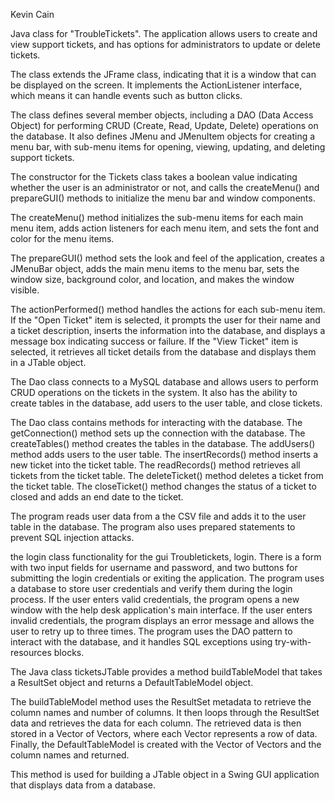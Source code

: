 Kevin Cain

Java class for "TroubleTickets". The application allows users to create and view support tickets, and has options for administrators to update or delete tickets.

The class extends the JFrame class, indicating that it is a window that can be displayed on the screen. It implements the ActionListener interface, which means it can handle events such as button clicks.

The class defines several member objects, including a DAO (Data Access Object) for performing CRUD (Create, Read, Update, Delete) operations on the database. It also defines JMenu and JMenuItem objects for creating a menu bar, with sub-menu items for opening, viewing, updating, and deleting support tickets.

The constructor for the Tickets class takes a boolean value indicating whether the user is an administrator or not, and calls the createMenu() and prepareGUI() methods to initialize the menu bar and window components.

The createMenu() method initializes the sub-menu items for each main menu item, adds action listeners for each menu item, and sets the font and color for the menu items.

The prepareGUI() method sets the look and feel of the application, creates a JMenuBar object, adds the main menu items to the menu bar, sets the window size, background color, and location, and makes the window visible.

The actionPerformed() method handles the actions for each sub-menu item. If the "Open Ticket" item is selected, it prompts the user for their name and a ticket description, inserts the information into the database, and displays a message box indicating success or failure. If the "View Ticket" item is selected, it retrieves all ticket details from the database and displays them in a JTable object.

The Dao class connects to a MySQL database and allows users to perform CRUD operations on the tickets in the system. It also has the ability to create tables in the database, add users to the user table, and close tickets.

The Dao class contains methods for interacting with the database. The getConnection() method sets up the connection with the database. The createTables() method creates the tables in the database. The addUsers() method adds users to the user table. The insertRecords() method inserts a new ticket into the ticket table. The readRecords() method retrieves all tickets from the ticket table. The deleteTicket() method deletes a ticket from the ticket table. The closeTicket() method changes the status of a ticket to closed and adds an end date to the ticket.

The program reads user data from a the CSV file and adds it to the user table in the database. The program also uses prepared statements to prevent SQL injection attacks.

the login class functionality for the gui Troubletickets, login. There is a form with two input fields for username and password, and two buttons for submitting the login credentials or exiting the application. The program uses a database to store user credentials and verify them during the login process. If the user enters valid credentials, the program opens a new window with the help desk application's main interface. If the user enters invalid credentials, the program displays an error message and allows the user to retry up to three times. The program uses the DAO pattern to interact with the database, and it handles SQL exceptions using try-with-resources blocks.

The Java class ticketsJTable provides a method buildTableModel that takes a ResultSet object and returns a DefaultTableModel object.

The buildTableModel method uses the ResultSet metadata to retrieve the column names and number of columns. It then loops through the ResultSet data and retrieves the data for each column. The retrieved data is then stored in a Vector of Vectors, where each Vector represents a row of data. Finally, the DefaultTableModel is created with the Vector of Vectors and the column names and returned.

This method is used for building a JTable object in a Swing GUI application that displays data from a database.

